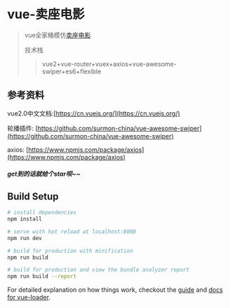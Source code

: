 # vue-卖座电影
> vue全家桶模仿[卖座电影](http://m.maizuo.com/v4/)
> 
> 技术栈
> >vue2+vue-router+vuex+axios+vue-awesome-swiper+es6+flexible

## 参考资料
vue2.0中文文档:[https://cn.vuejs.org/](https://cn.vuejs.org/)

轮播插件: [https://github.com/surmon-china/vue-awesome-swiper](https://github.com/surmon-china/vue-awesome-swiper)

axios: [https://www.npmjs.com/package/axios](https://www.npmjs.com/package/axios)

##### get到的话就给个star呗~~

## Build Setup

``` bash
# install dependencies
npm install

# serve with hot reload at localhost:8080
npm run dev

# build for production with minification
npm run build

# build for production and view the bundle analyzer report
npm run build --report
```

For detailed explanation on how things work, checkout the [guide](http://vuejs-templates.github.io/webpack/) and [docs for vue-loader](http://vuejs.github.io/vue-loader).
